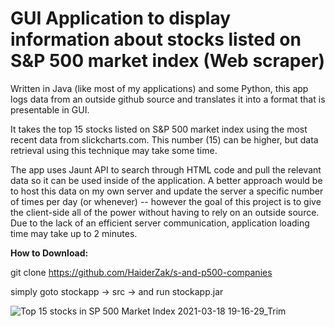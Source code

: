 # GUI Application to display information about stocks listed on S&P 500 market index (Web scraper)
Written in Java (like most of my applications) and some Python, this app logs data from an outside github source and translates it into a format that is presentable in GUI. 

It takes the top 15 stocks listed on S&P 500 market index using the most recent data from slickcharts.com. This number (15) can be higher, but data retrieval using this technique may take some time.

The app uses Jaunt API to search through HTML code and pull the relevant data so it can be used inside of the application. A better approach would be to host this data on my own server and update the server a specific number of times per day (or whenever) -- however the goal of this project is to give the client-side all of the power without having to rely on an outside source. Due to the lack of an efficient server communication, application loading time may take up to 2 minutes.

**How to Download:**

git clone https://github.com/HaiderZak/s-and-p500-companies

simply goto stockapp -> src -> and run stockapp.jar

![Top 15 stocks in SP 500 Market Index 2021-03-18 19-16-29_Trim](https://user-images.githubusercontent.com/37321974/111709889-e1958100-881e-11eb-8e91-b92580658ad2.gif)
